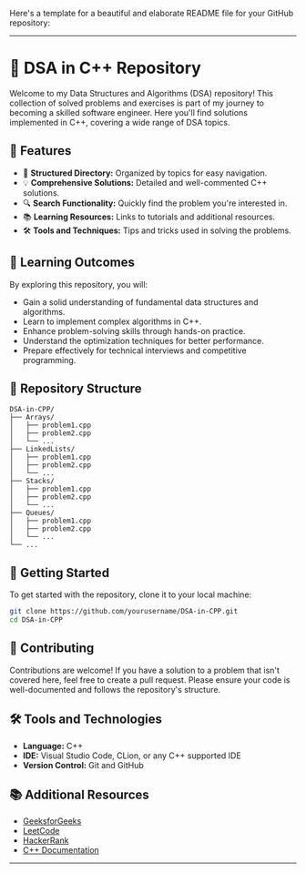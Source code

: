 Here's a template for a beautiful and elaborate README file for your GitHub repository:

---

# 🚀 DSA in C++ Repository

Welcome to my Data Structures and Algorithms (DSA) repository! This collection of solved problems and exercises is part of my journey to becoming a skilled software engineer. Here you'll find solutions implemented in C++, covering a wide range of DSA topics.

## 🌟 Features

- 📁 **Structured Directory:** Organized by topics for easy navigation.
- 💡 **Comprehensive Solutions:** Detailed and well-commented C++ solutions.
- 🔍 **Search Functionality:** Quickly find the problem you're interested in.
- 📚 **Learning Resources:** Links to tutorials and additional resources.
- 🛠️ **Tools and Techniques:** Tips and tricks used in solving the problems.

## 🎯 Learning Outcomes

By exploring this repository, you will:

- Gain a solid understanding of fundamental data structures and algorithms.
- Learn to implement complex algorithms in C++.
- Enhance problem-solving skills through hands-on practice.
- Understand the optimization techniques for better performance.
- Prepare effectively for technical interviews and competitive programming.

## 📂 Repository Structure

```
DSA-in-CPP/
├── Arrays/
│   ├── problem1.cpp
│   ├── problem2.cpp
│   └── ...
├── LinkedLists/
│   ├── problem1.cpp
│   ├── problem2.cpp
│   └── ...
├── Stacks/
│   ├── problem1.cpp
│   ├── problem2.cpp
│   └── ...
├── Queues/
│   ├── problem1.cpp
│   ├── problem2.cpp
│   └── ...
└── ...
```

## 🚀 Getting Started

To get started with the repository, clone it to your local machine:

```sh
git clone https://github.com/yourusername/DSA-in-CPP.git
cd DSA-in-CPP
```

## 🌟 Contributing

Contributions are welcome! If you have a solution to a problem that isn't covered here, feel free to create a pull request. Please ensure your code is well-documented and follows the repository's structure.

## 🛠️ Tools and Technologies

- **Language:** C++
- **IDE:** Visual Studio Code, CLion, or any C++ supported IDE
- **Version Control:** Git and GitHub

## 📚 Additional Resources

- [GeeksforGeeks](https://www.geeksforgeeks.org/)
- [LeetCode](https://leetcode.com/)
- [HackerRank](https://www.hackerrank.com/domains/tutorials/10-days-of-javascript)
- [C++ Documentation](https://cplusplus.com/)


---
